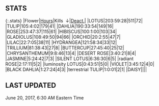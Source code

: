 
## STATS

{:.stats}
|<span class="stat_header">Flower</span>|<span class="stat_header stat_hours"><a href="https://tankpit-flowers.github.io/stats">Hours</a></span>|<span class="stat_header stat_kills stat_sorted">Kills &nbsp;&darr;</span>|<span class="stat_header stat_deactivated"><a href="https://tankpit-flowers.github.io/stats-deact">Deact.</a></span>|
|<span class="red">LOTUS</span><span class="awards-container"><span class="awards-sprite a0-3"></span><span class="awards-sprite a1-3"></span><span class="awards-sprite a2-2"></span><span class="awards-sprite a3-2"></span><span class="awards-sprite a5-2"></span></span>|<span class="stat stat_hours">203:59:28</span>|<span class="stat stat_kills stat_sorted">511</span>|<span class="stat stat_deactivated">72</span>|
|<span class="red">TULIP</span><span class="awards-container"><span class="awards-sprite a0-3"></span><span class="awards-sprite a1-1"></span><span class="awards-sprite a2-1"></span><span class="awards-sprite a3-1"></span><span class="awards-sprite a5-1"></span></span>|<span class="stat stat_hours">105:4:02</span>|<span class="stat stat_kills stat_sorted">179</span>|<span class="stat stat_deactivated">41</span>|
|<span class="red">DAHLIA</span><span class="awards-container"><span class="awards-sprite a0-3"></span><span class="awards-sprite a1-1"></span><span class="awards-sprite a3-1"></span><span class="awards-sprite a5-2"></span></span>|<span class="stat stat_hours">190:33:54</span>|<span class="stat stat_kills stat_sorted">149</span>|<span class="stat stat_deactivated">16</span>|
|<span class="red">ROSE</span><span class="awards-container"><span class="awards-sprite a0-3"></span><span class="awards-sprite a1-1"></span><span class="awards-sprite a2-2"></span><span class="awards-sprite a3-2"></span><span class="awards-sprite a5-2"></span><span class="awards-sprite a7-1"></span><span class="awards-sprite a8-1"></span></span>|<span class="stat stat_hours">253:47:37</span>|<span class="stat stat_kills stat_sorted">115</span>|<span class="stat stat_deactivated">61</span>|
|<span class="red">HIBISCUS</span><span class="awards-container"><span class="awards-sprite a0-3"></span><span class="awards-sprite a1-1"></span><span class="awards-sprite a2-1"></span><span class="awards-sprite a3-1"></span><span class="awards-sprite a5-1"></span></span>|<span class="stat stat_hours">100:1:00</span>|<span class="stat stat_kills stat_sorted">103</span>|<span class="stat stat_deactivated">34</span>|
|<span class="red">GLADIOLUS</span><span class="awards-container"><span class="awards-sprite a0-3"></span><span class="awards-sprite a2-2"></span><span class="awards-sprite a3-1"></span><span class="awards-sprite a5-3"></span></span>|<span class="stat stat_hours">108:49:50</span>|<span class="stat stat_kills stat_sorted">94</span>|<span class="stat stat_deactivated">66</span>|
|<span class="red">ORCHID</span><span class="awards-container"><span class="awards-sprite a0-3"></span></span>|<span class="stat stat_hours">20:2:55</span>|<span class="stat stat_kills stat_sorted">47</span>|<span class="stat stat_deactivated">7</span>|
|<span class="red">LILAC</span><span class="awards-container"><span class="awards-sprite a0-3"></span><span class="awards-sprite a5-2"></span></span>|<span class="stat stat_hours">22:7:05</span>|<span class="stat stat_kills stat_sorted">38</span>|<span class="stat stat_deactivated">11</span>|
|<span class="red">HYDRANGEA</span><span class="awards-container"><span class="awards-sprite a0-3"></span><span class="awards-sprite a3-1"></span><span class="awards-sprite a5-3"></span></span>|<span class="stat stat_hours">121:58:34</span>|<span class="stat stat_kills stat_sorted">33</span>|<span class="stat stat_deactivated">12</span>|
|<span class="red">TRILLIUM</span><span class="awards-container"><span class="awards-sprite a0-3"></span><span class="awards-sprite a4-3"></span><span class="awards-sprite a5-2"></span><span class="awards-sprite a7-1"></span></span>|<span class="stat stat_hours">81:38:43</span>|<span class="stat stat_kills stat_sorted">27</span>|<span class="stat stat_deactivated">8</span>|
|<span class="red">BUTTERCUP</span><span class="awards-container"><span class="awards-sprite a0-3"></span></span>|<span class="stat stat_hours">27:45:40</span>|<span class="stat stat_kills stat_sorted">25</span>|<span class="stat stat_deactivated">12</span>|
|<span class="red">CHRYSANTHEMUM</span><span class="awards-container"><span class="awards-sprite a0-3"></span><span class="awards-sprite a5-3"></span></span>|<span class="stat stat_hours">9:8:46</span>|<span class="stat stat_kills stat_sorted">13</span>|<span class="stat stat_deactivated">4</span>|
|<span class="orange">DESERT ROSE</span><span class="awards-container"><span class="awards-sprite a0-3"></span><span class="awards-sprite a5-3"></span></span>|<span class="stat stat_hours">3:40:21</span>|<span class="stat stat_kills stat_sorted">8</span>|<span class="stat stat_deactivated">4</span>|
|<span class="red">JASMINE</span><span class="awards-container"><span class="awards-sprite a0-3"></span><span class="awards-sprite a5-1"></span></span>|<span class="stat stat_hours">5:24:42</span>|<span class="stat stat_kills stat_sorted">7</span>|<span class="stat stat_deactivated">3</span>|
|<span class="orange">SILENT LOTUS</span><span class="awards-container"><span class="awards-sprite a0-3"></span><span class="awards-sprite a5-2"></span></span>|<span class="stat stat_hours">6:36:30</span>|<span class="stat stat_kills stat_sorted">6</span>|<span class="stat stat_deactivated">5</span>|
|<span class="purple">radiant ROSE</span><span class="awards-container"><span class="awards-sprite a0-3"></span><span class="awards-sprite a5-2"></span></span>|<span class="stat stat_hours">2:17:11</span>|<span class="stat stat_kills stat_sorted">5</span>|<span class="stat stat_deactivated">2</span>|
|<span class="purple">luminosity LOTUS</span><span class="awards-container"><span class="awards-sprite a5-1"></span></span>|<span class="stat stat_hours">0:43:51</span>|<span class="stat stat_kills stat_sorted">5</span>|<span class="stat stat_deactivated">0</span>|
|<span class="red">VIOLET</span><span class="awards-container"><span class="awards-sprite a0-2"></span><span class="awards-sprite a5-2"></span></span>|<span class="stat stat_hours">3:45:12</span>|<span class="stat stat_kills stat_sorted">4</span>|<span class="stat stat_deactivated">0</span>|
|<span class="orange">BLACK DAHLIA</span><span class="awards-container"><span class="awards-sprite a0-2"></span></span>|<span class="stat stat_hours">1:27:24</span>|<span class="stat stat_kills stat_sorted">4</span>|<span class="stat stat_deactivated">3</span>|
|<span class="purple">terrestrial TULIP</span><span class="awards-container"><span class="awards-sprite a0-1"></span><span class="awards-sprite a5-3"></span></span>|<span class="stat stat_hours">1:0:01</span>|<span class="stat stat_kills stat_sorted">2</span>|<span class="stat stat_deactivated">1</span>|
|<span class="red">DAISY</span><span class="awards-container"><span class="awards-sprite a0-3"></span><span class="awards-sprite a5-2"></span></span>|<span class="stat stat_hours"></span>|<span class="stat stat_kills stat_sorted"></span>|<span class="stat stat_deactivated"></span>|

## LAST UPDATED

<span class="last_updated">June 20, 2017, 6:30 AM Eastern Time</span>